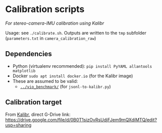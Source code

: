 # Calibration scripts

_For stereo-camera-IMU calibration using Kalibr_

Usage: see `./calibrate.sh`.
Outputs are written to the `tmp` subfolder (`parameters.txt` in `camera_calibration_raw`)

## Dependencies

 * Python (virtualenv recommended): `pip install PyYAML allantools matplotlib`
 * Docker `sudo apt install docker.io` (for the Kalibr image)
 * These are assumed to be valid:
   - [`../vio_benchmark/`](https://github.com/AaltoML/vio_benchmark) (for `jsonl-to-kalibr.py`)

## Calibration target

From [Kalibr](https://github.com/ethz-asl/kalibr/wiki/downloads), direct G-Drive link: https://drive.google.com/file/d/0B0T1sizOvRsUdjFJem9mQXdiMTQ/edit?usp=sharing
